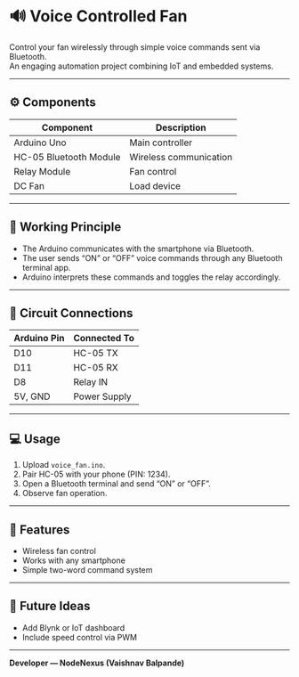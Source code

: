 # 🔊 Voice Controlled Fan

Control your fan wirelessly through simple voice commands sent via Bluetooth.  
An engaging automation project combining IoT and embedded systems.

---

## ⚙️ Components
| Component | Description |
|------------|-------------|
| Arduino Uno | Main controller |
| HC-05 Bluetooth Module | Wireless communication |
| Relay Module | Fan control |
| DC Fan | Load device |

---

## 🧠 Working Principle
- The Arduino communicates with the smartphone via Bluetooth.  
- The user sends “ON” or “OFF” voice commands through any Bluetooth terminal app.  
- Arduino interprets these commands and toggles the relay accordingly.

---

## 🔌 Circuit Connections
| Arduino Pin | Connected To |
|--------------|--------------|
| D10 | HC-05 TX |
| D11 | HC-05 RX |
| D8 | Relay IN |
| 5V, GND | Power Supply |

---

## 💻 Usage
1. Upload `voice_fan.ino`.  
2. Pair HC-05 with your phone (PIN: 1234).  
3. Open a Bluetooth terminal and send “ON” or “OFF”.  
4. Observe fan operation.

---

## 🌟 Features
- Wireless fan control  
- Works with any smartphone  
- Simple two-word command system  

---

## 🔮 Future Ideas
- Add Blynk or IoT dashboard  
- Include speed control via PWM  

---

**Developer — NodeNexus (Vaishnav Balpande)**
